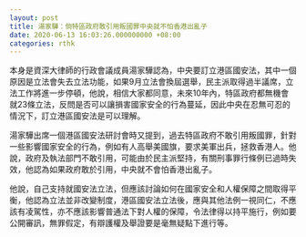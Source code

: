 ```yaml
---
layout: post
title: 湯家驊：倘特區政府敢引用叛國罪中央就不怕香港出亂子
date: 2020-06-13 16:03:26.000000000 +08:00
categories: rthk
---
```


本身是資深大律師的行政會議成員湯家驊認為，中央要訂立港區國安法，其中一個原因是立法會失去立法功能，如果9月立法會換屆選舉，民主派取得過半議席，立法工作將進一步停頓，他說，相信大家都同意，未來10年內，特區政府都無機會就23條立法，反問是否可以讓損害國家安全的行為蔓延，因此中央在忍無可忍的情況下，訂立港區國安法是可以理解。

湯家驊出席一個港區國安法研討會時又提到，過去特區政府不敢引用叛國罪，針對一些影響國家安全的行為，例如有人高舉美國旗，要求美軍出兵，拯救香港人。他說，政府及執法部門不敢引用，可能由於民主派堅持，有關刑事罪行條例已過時失效，他認為如果政府敢於引用，中央就不會怕香港出亂子。

他說，自己支持就國安法立法，但應該討論如何在國家安全和人權保障之間取得平衡，他認為立法並非改變制度，港區國安法立法後，應與其他法例一視同仁，不應該有凌駕性，亦不應該影響普通法下對人權的保障，令法律得以持平施行，例如要公開審訊，無罪假定，有辯護權及舉證要是毫無疑點下進行等。
